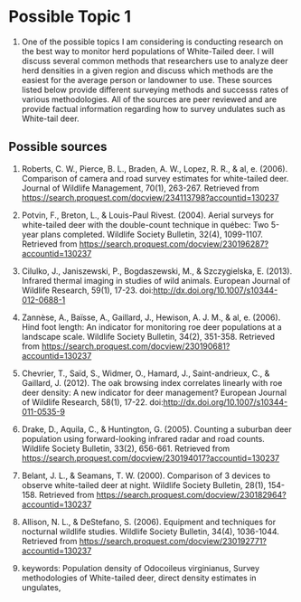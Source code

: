 # Possible Topic 1
1. One of the possible topics I am considering is conducting research on the best way to monitor herd populations of White-Tailed deer. I will discuss several common methods that researchers use to analyze deer herd densities in a given region and discuss which methods are  the easiest for the average person or landowner to use. These sources listed below provide different surveying methods and successs rates of various methodologies. All of the sources are peer reviewed and are provide factual information regarding how to survey undulates such as White-tail deer.




## Possible sources
1. Roberts, C. W., Pierce, B. L., Braden, A. W., Lopez, R. R., & al, e. (2006). Comparison of camera and road survey estimates for white-tailed deer. Journal of Wildlife Management, 70(1), 263-267. Retrieved from https://search.proquest.com/docview/234113798?accountid=130237
2. Potvin, F., Breton, L., & Louis-Paul Rivest. (2004). Aerial surveys for white-tailed deer with the double-count technique in québec: Two 5-year plans completed. Wildlife Society Bulletin, 32(4), 1099-1107. Retrieved from https://search.proquest.com/docview/230196287?accountid=130237 
3. Cilulko, J., Janiszewski, P., Bogdaszewski, M., & Szczygielska, E. (2013). Infrared thermal imaging in studies of wild animals. European Journal of Wildlife Research, 59(1), 17-23. doi:http://dx.doi.org/10.1007/s10344-012-0688-1 
4. Zannèse, A., Baïsse, A., Gaillard, J., Hewison, A. J. M., & al, e. (2006). Hind foot length: An indicator for monitoring roe deer populations at a landscape scale. Wildlife Society Bulletin, 34(2), 351-358. Retrieved from https://search.proquest.com/docview/230190681?accountid=130237 
5. Chevrier, T., Saïd, S., Widmer, O., Hamard, J., Saint-andrieux, C., & Gaillard, J. (2012). The oak browsing index correlates linearly with roe deer density: A new indicator for deer management? European Journal of Wildlife Research, 58(1), 17-22. doi:http://dx.doi.org/10.1007/s10344-011-0535-9 
6. Drake, D., Aquila, C., & Huntington, G. (2005). Counting a suburban deer population using forward-looking infrared radar and road counts. Wildlife Society Bulletin, 33(2), 656-661. Retrieved from https://search.proquest.com/docview/230194017?accountid=130237 
7. Belant, J. L., & Seamans, T. W. (2000). Comparison of 3 devices to observe white-tailed deer at night. Wildlife Society Bulletin, 28(1), 154-158. Retrieved from https://search.proquest.com/docview/230182964?accountid=130237 
8. Allison, N. L., & DeStefano, S. (2006). Equipment and techniques for nocturnal wildlife studies. Wildlife Society Bulletin, 34(4), 1036-1044. Retrieved from https://search.proquest.com/docview/230192771?accountid=130237 

1. keywords: Population density of Odocoileus virginianus, Survey methodologies of White-tailed deer, direct density estimates in ungulates,


